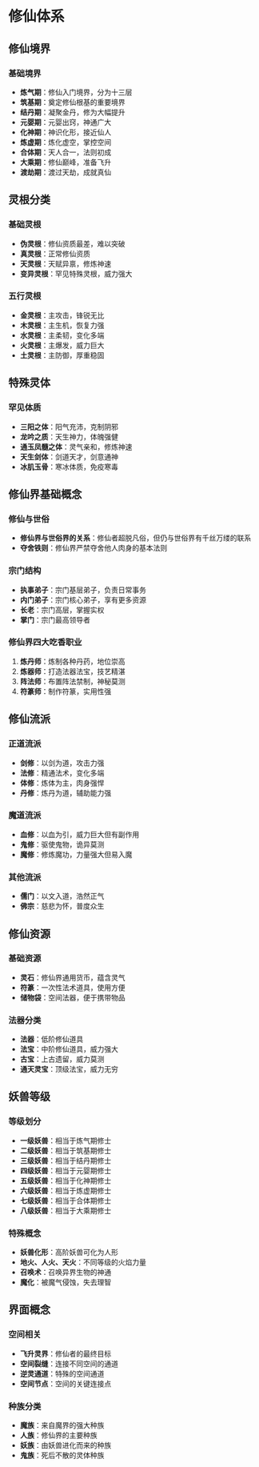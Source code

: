 # 修仙体系

## 修仙境界

### 基础境界
- **炼气期**：修仙入门境界，分为十三层
- **筑基期**：奠定修仙根基的重要境界
- **结丹期**：凝聚金丹，修为大幅提升
- **元婴期**：元婴出窍，神通广大
- **化神期**：神识化形，接近仙人
- **炼虚期**：炼化虚空，掌控空间
- **合体期**：天人合一，法则初成
- **大乘期**：修仙巅峰，准备飞升
- **渡劫期**：渡过天劫，成就真仙

## 灵根分类

### 基础灵根
- **伪灵根**：修仙资质最差，难以突破
- **真灵根**：正常修仙资质
- **天灵根**：天赋异禀，修炼神速
- **变异灵根**：罕见特殊灵根，威力强大

### 五行灵根
- **金灵根**：主攻击，锋锐无比
- **木灵根**：主生机，恢复力强
- **水灵根**：主柔韧，变化多端
- **火灵根**：主爆发，威力巨大
- **土灵根**：主防御，厚重稳固

## 特殊灵体

### 罕见体质
- **三阳之体**：阳气充沛，克制阴邪
- **龙吟之质**：天生神力，体魄强健
- **通玉凤髓之体**：灵气亲和，修炼神速
- **天生剑体**：剑道天才，剑意通神
- **冰肌玉骨**：寒冰体质，免疫寒毒

## 修仙界基础概念

### 修仙与世俗
- **修仙界与世俗界的关系**：修仙者超脱凡俗，但仍与世俗界有千丝万缕的联系
- **夺舍铁则**：修仙界严禁夺舍他人肉身的基本法则

### 宗门结构
- **执事弟子**：宗门基层弟子，负责日常事务
- **内门弟子**：宗门核心弟子，享有更多资源
- **长老**：宗门高层，掌握实权
- **掌门**：宗门最高领导者

### 修仙界四大吃香职业
1. **炼丹师**：炼制各种丹药，地位崇高
2. **炼器师**：打造法器法宝，技艺精湛
3. **阵法师**：布置阵法禁制，神秘莫测
4. **符篆师**：制作符篆，实用性强

## 修仙流派

### 正道流派
- **剑修**：以剑为道，攻击力强
- **法修**：精通法术，变化多端
- **体修**：炼体为主，肉身强悍
- **丹修**：炼丹为道，辅助能力强

### 魔道流派
- **血修**：以血为引，威力巨大但有副作用
- **鬼修**：驱使鬼物，诡异莫测
- **魔修**：修炼魔功，力量强大但易入魔

### 其他流派
- **儒门**：以文入道，浩然正气
- **佛宗**：慈悲为怀，普度众生

## 修仙资源

### 基础资源
- **灵石**：修仙界通用货币，蕴含灵气
- **符篆**：一次性法术道具，使用方便
- **储物袋**：空间法器，便于携带物品

### 法器分类
- **法器**：低阶修仙道具
- **法宝**：中阶修仙道具，威力强大
- **古宝**：上古遗留，威力莫测
- **通天灵宝**：顶级法宝，威力无穷

## 妖兽等级

### 等级划分
- **一级妖兽**：相当于炼气期修士
- **二级妖兽**：相当于筑基期修士
- **三级妖兽**：相当于结丹期修士
- **四级妖兽**：相当于元婴期修士
- **五级妖兽**：相当于化神期修士
- **六级妖兽**：相当于炼虚期修士
- **七级妖兽**：相当于合体期修士
- **八级妖兽**：相当于大乘期修士

### 特殊概念
- **妖兽化形**：高阶妖兽可化为人形
- **地火、人火、天火**：不同等级的火焰力量
- **召唤术**：召唤异界生物的神通
- **魔化**：被魔气侵蚀，失去理智

## 界面概念

### 空间相关
- **飞升灵界**：修仙者的最终目标
- **空间裂缝**：连接不同空间的通道
- **逆灵通道**：特殊的空间通道
- **空间节点**：空间的关键连接点

### 种族分类
- **魔族**：来自魔界的强大种族
- **人族**：修仙界的主要种族
- **妖族**：由妖兽进化而来的种族
- **鬼族**：死后不散的灵体种族